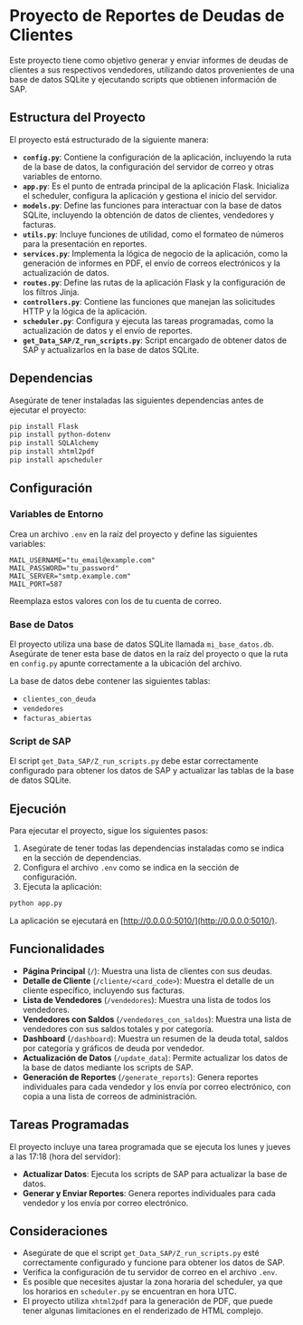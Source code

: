 # Proyecto de Reportes de Deudas de Clientes

Este proyecto tiene como objetivo generar y enviar informes de deudas de clientes a sus respectivos vendedores, utilizando datos provenientes de una base de datos SQLite y ejecutando scripts que obtienen información de SAP.

## Estructura del Proyecto

El proyecto está estructurado de la siguiente manera:

- **`config.py`**: Contiene la configuración de la aplicación, incluyendo la ruta de la base de datos, la configuración del servidor de correo y otras variables de entorno.
- **`app.py`**: Es el punto de entrada principal de la aplicación Flask. Inicializa el scheduler, configura la aplicación y gestiona el inicio del servidor.
- **`models.py`**: Define las funciones para interactuar con la base de datos SQLite, incluyendo la obtención de datos de clientes, vendedores y facturas.
- **`utils.py`**: Incluye funciones de utilidad, como el formateo de números para la presentación en reportes.
- **`services.py`**: Implementa la lógica de negocio de la aplicación, como la generación de informes en PDF, el envío de correos electrónicos y la actualización de datos.
- **`routes.py`**: Define las rutas de la aplicación Flask y la configuración de los filtros Jinja.
- **`controllers.py`**: Contiene las funciones que manejan las solicitudes HTTP y la lógica de la aplicación.
- **`scheduler.py`**: Configura y ejecuta las tareas programadas, como la actualización de datos y el envío de reportes.
- **`get_Data_SAP/Z_run_scripts.py`**: Script encargado de obtener datos de SAP y actualizarlos en la base de datos SQLite.

## Dependencias

Asegúrate de tener instaladas las siguientes dependencias antes de ejecutar el proyecto:

```bash
pip install Flask
pip install python-dotenv
pip install SQLAlchemy
pip install xhtml2pdf
pip install apscheduler
```

## Configuración

### Variables de Entorno

Crea un archivo `.env` en la raíz del proyecto y define las siguientes variables:

```env
MAIL_USERNAME="tu_email@example.com"
MAIL_PASSWORD="tu_password"
MAIL_SERVER="smtp.example.com"
MAIL_PORT=587
```

Reemplaza estos valores con los de tu cuenta de correo.

### Base de Datos

El proyecto utiliza una base de datos SQLite llamada `mi_base_datos.db`. Asegúrate de tener esta base de datos en la raíz del proyecto o que la ruta en `config.py` apunte correctamente a la ubicación del archivo.

La base de datos debe contener las siguientes tablas:

- `clientes_con_deuda`
- `vendedores`
- `facturas_abiertas`

### Script de SAP

El script `get_Data_SAP/Z_run_scripts.py` debe estar correctamente configurado para obtener los datos de SAP y actualizar las tablas de la base de datos SQLite.

## Ejecución

Para ejecutar el proyecto, sigue los siguientes pasos:

1. Asegúrate de tener todas las dependencias instaladas como se indica en la sección de dependencias.
2. Configura el archivo `.env` como se indica en la sección de configuración.
3. Ejecuta la aplicación:

```bash
python app.py
```

La aplicación se ejecutará en [http://0.0.0.0:5010/](http://0.0.0.0:5010/).

## Funcionalidades

- **Página Principal** (`/`): Muestra una lista de clientes con sus deudas.
- **Detalle de Cliente** (`/cliente/<card_code>`): Muestra el detalle de un cliente específico, incluyendo sus facturas.
- **Lista de Vendedores** (`/vendedores`): Muestra una lista de todos los vendedores.
- **Vendedores con Saldos** (`/vendedores_con_saldos`): Muestra una lista de vendedores con sus saldos totales y por categoría.
- **Dashboard** (`/dashboard`): Muestra un resumen de la deuda total, saldos por categoría y gráficos de deuda por vendedor.
- **Actualización de Datos** (`/update_data`): Permite actualizar los datos de la base de datos mediante los scripts de SAP.
- **Generación de Reportes** (`/generate_reports`): Genera reportes individuales para cada vendedor y los envía por correo electrónico, con copia a una lista de correos de administración.

## Tareas Programadas

El proyecto incluye una tarea programada que se ejecuta los lunes y jueves a las 17:18 (hora del servidor):

- **Actualizar Datos**: Ejecuta los scripts de SAP para actualizar la base de datos.
- **Generar y Enviar Reportes**: Genera reportes individuales para cada vendedor y los envía por correo electrónico.

## Consideraciones

- Asegúrate de que el script `get_Data_SAP/Z_run_scripts.py` esté correctamente configurado y funcione para obtener los datos de SAP.
- Verifica la configuración de tu servidor de correo en el archivo `.env`.
- Es posible que necesites ajustar la zona horaria del scheduler, ya que los horarios en `scheduler.py` se encuentran en hora UTC.
- El proyecto utiliza `xhtml2pdf` para la generación de PDF, que puede tener algunas limitaciones en el renderizado de HTML complejo.

